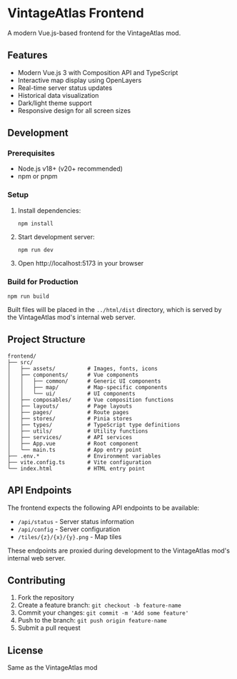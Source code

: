 # VintageAtlas Frontend

A modern Vue.js-based frontend for the VintageAtlas mod.

## Features

- Modern Vue.js 3 with Composition API and TypeScript
- Interactive map display using OpenLayers
- Real-time server status updates
- Historical data visualization
- Dark/light theme support
- Responsive design for all screen sizes

## Development

### Prerequisites

- Node.js v18+ (v20+ recommended)
- npm or pnpm

### Setup

1. Install dependencies:
   ```
   npm install
   ```

2. Start development server:
   ```
   npm run dev
   ```

3. Open http://localhost:5173 in your browser

### Build for Production

```
npm run build
```

Built files will be placed in the `../html/dist` directory, which is served by the VintageAtlas mod's internal web server.

## Project Structure

```
frontend/
├── src/
│   ├── assets/          # Images, fonts, icons
│   ├── components/      # Vue components
│   │   ├── common/      # Generic UI components
│   │   ├── map/         # Map-specific components
│   │   └── ui/          # UI components
│   ├── composables/     # Vue composition functions
│   ├── layouts/         # Page layouts
│   ├── pages/           # Route pages
│   ├── stores/          # Pinia stores
│   ├── types/           # TypeScript type definitions
│   ├── utils/           # Utility functions
│   ├── services/        # API services
│   ├── App.vue          # Root component
│   └── main.ts          # App entry point
├── .env.*               # Environment variables
├── vite.config.ts       # Vite configuration
└── index.html           # HTML entry point
```

## API Endpoints

The frontend expects the following API endpoints to be available:

- `/api/status` - Server status information
- `/api/config` - Server configuration
- `/tiles/{z}/{x}/{y}.png` - Map tiles

These endpoints are proxied during development to the VintageAtlas mod's internal web server.

## Contributing

1. Fork the repository
2. Create a feature branch: `git checkout -b feature-name`
3. Commit your changes: `git commit -m 'Add some feature'`
4. Push to the branch: `git push origin feature-name`
5. Submit a pull request

## License

Same as the VintageAtlas mod